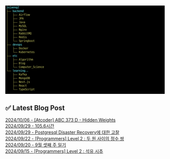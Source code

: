 ![image](./image/231205.png)

## ✅ Latest Blog Post

[2024/10/06 - [Atcoder] ABC 373 D - Hidden Weights](http://blog.naver.com/ds4ouj/223608669305?fromRss=true&trackingCode=rss) <br/>
[2024/09/29 - 105.6시간](http://blog.naver.com/ds4ouj/223600904477?fromRss=true&trackingCode=rss) <br/>
[2024/09/29 - Postgresql Disaster Recovery에 대한 고찰](http://blog.naver.com/ds4ouj/223600578351?fromRss=true&trackingCode=rss) <br/>
[2024/09/22 - [Programmers] Level 2 : 두 원 사이의 정수 쌍](http://blog.naver.com/ds4ouj/223592326913?fromRss=true&trackingCode=rss) <br/>
[2024/09/20 - 9월 셋째 주 일기](http://blog.naver.com/ds4ouj/223589724073?fromRss=true&trackingCode=rss) <br/>
[2024/09/15 - [Programmers] Level 2 : 석유 시추](http://blog.naver.com/ds4ouj/223585264908?fromRss=true&trackingCode=rss) <br/>
